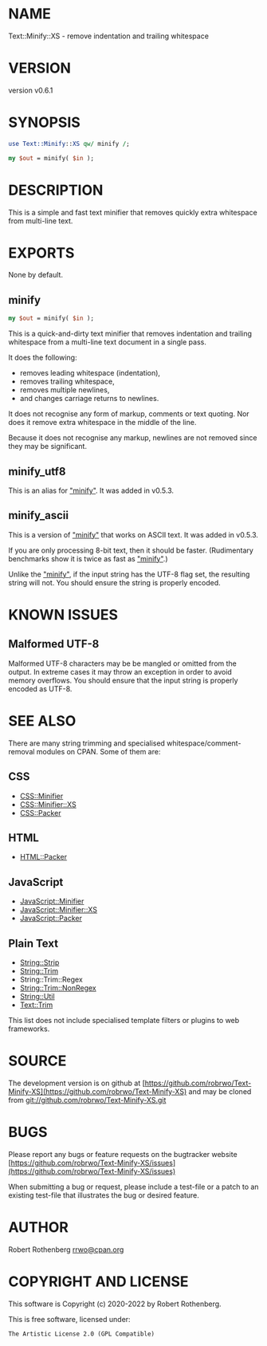 # NAME

Text::Minify::XS - remove indentation and trailing whitespace

# VERSION

version v0.6.1

# SYNOPSIS

```perl
use Text::Minify::XS qw/ minify /;

my $out = minify( $in );
```

# DESCRIPTION

This is a simple and fast text minifier that removes quickly extra
whitespace from multi-line text.

# EXPORTS

None by default.

## minify

```perl
my $out = minify( $in );
```

This is a quick-and-dirty text minifier that removes indentation and
trailing whitespace from a multi-line text document in a single pass.

It does the following:

- removes leading whitespace (indentation),
- removes trailing whitespace,
- removes multiple newlines,
- and changes carriage returns to newlines.

It does not recognise any form of markup, comments or text quoting.
Nor does it remove extra whitespace in the middle of the line.

Because it does not recognise any markup, newlines are not removed
since they may be significant.

## minify\_utf8

This is an alias for ["minify"](#minify).  It was added in v0.5.3.

## minify\_ascii

This is a version of ["minify"](#minify) that works on ASCII text. It was added in v0.5.3.

If you are only processing 8-bit text, then it should be faster.
(Rudimentary benchmarks show it is twice as fast as ["minify"](#minify).)

Unlike the ["minify"](#minify), if the input string has the UTF-8 flag set, the
resulting string will not.  You should ensure the string is properly
encoded.

# KNOWN ISSUES

## Malformed UTF-8

Malformed UTF-8 characters may be be mangled or omitted from the
output.  In extreme cases it may throw an exception in order to avoid
memory overflows. You should ensure that the input string is properly
encoded as UTF-8.

# SEE ALSO

There are many string trimming and specialised
whitespace/comment-removal modules on CPAN.  Some of them are:

## CSS

- [CSS::Minifier](https://metacpan.org/pod/CSS%3A%3AMinifier)
- [CSS::Minifier::XS](https://metacpan.org/pod/CSS%3A%3AMinifier%3A%3AXS)
- [CSS::Packer](https://metacpan.org/pod/CSS%3A%3APacker)

## HTML

- [HTML::Packer](https://metacpan.org/pod/HTML%3A%3APacker)

## JavaScript

- [JavaScript::Minifier](https://metacpan.org/pod/JavaScript%3A%3AMinifier)
- [JavaScript::Minifier::XS](https://metacpan.org/pod/JavaScript%3A%3AMinifier%3A%3AXS)
- [JavaScript::Packer](https://metacpan.org/pod/JavaScript%3A%3APacker)

## Plain Text

- [String::Strip](https://metacpan.org/pod/String%3A%3AStrip)
- [String::Trim](https://metacpan.org/pod/String%3A%3ATrim)
- String::Trim::Regex
- [String::Trim::NonRegex](https://metacpan.org/pod/String%3A%3ATrim%3A%3ANonRegex)
- [String::Util](https://metacpan.org/pod/String%3A%3AUtil)
- [Text::Trim](https://metacpan.org/pod/Text%3A%3ATrim)

This list does not include specialised template filters or plugins to
web frameworks.

# SOURCE

The development version is on github at [https://github.com/robrwo/Text-Minify-XS](https://github.com/robrwo/Text-Minify-XS)
and may be cloned from [git://github.com/robrwo/Text-Minify-XS.git](git://github.com/robrwo/Text-Minify-XS.git)

# BUGS

Please report any bugs or feature requests on the bugtracker website
[https://github.com/robrwo/Text-Minify-XS/issues](https://github.com/robrwo/Text-Minify-XS/issues)

When submitting a bug or request, please include a test-file or a
patch to an existing test-file that illustrates the bug or desired
feature.

# AUTHOR

Robert Rothenberg <rrwo@cpan.org>

# COPYRIGHT AND LICENSE

This software is Copyright (c) 2020-2022 by Robert Rothenberg.

This is free software, licensed under:

```
The Artistic License 2.0 (GPL Compatible)
```
